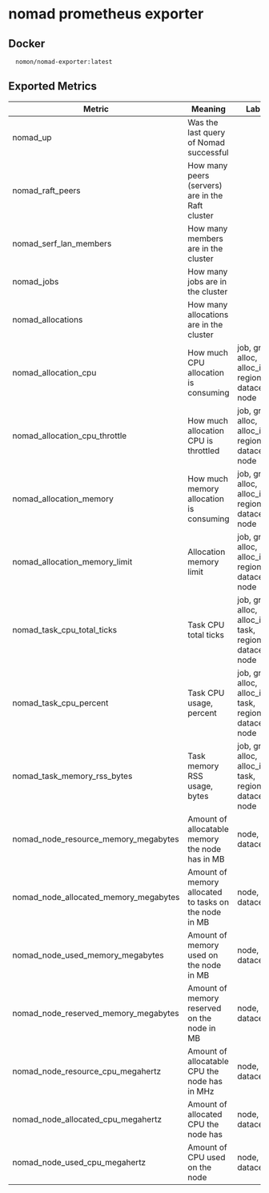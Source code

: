 # nomad prometheus exporter

## Docker

```
  nomon/nomad-exporter:latest
```

## Exported Metrics

| Metric | Meaning | Labels |
| ------ | ------- | ------ |
| nomad_up | Was the last query of Nomad successful | |
| nomad_raft_peers | How many peers (servers) are in the Raft cluster | |
| nomad_serf_lan_members | How many members are in the cluster | |
| nomad_jobs | How many jobs are in the cluster | |
| nomad_allocations | How many allocations are in the cluster | |
| nomad_allocation_cpu | How much CPU allocation is consuming | job, group, alloc, alloc_id, region, datacenter, node |
| nomad_allocation_cpu_throttle | How much allocation CPU is throttled | job, group, alloc, alloc_id, region, datacenter, node|
| nomad_allocation_memory | How much memory allocation is consuming | job, group, alloc, alloc_id, region, datacenter, node |
| nomad_allocation_memory_limit | Allocation memory limit | job, group, alloc, alloc_id, region, datacenter, node |
| nomad_task_cpu_total_ticks | Task CPU total ticks | job, group, alloc, alloc_id, task, region, datacenter, node |
| nomad_task_cpu_percent | Task CPU usage, percent | job, group, alloc, alloc_id, task, region, datacenter, node |
| nomad_task_memory_rss_bytes | Task memory RSS usage, bytes | job, group, alloc, alloc_id, task, region, datacenter, node |
| nomad_node_resource_memory_megabytes | Amount of allocatable memory the node has in MB | node, datacenter |
| nomad_node_allocated_memory_megabytes | Amount of  memory allocated to tasks on the node in MB | node, datacenter |
| nomad_node_used_memory_megabytes | Amount of memory used on the node in MB | node, datacenter |
| nomad_node_reserved_memory_megabytes | Amount of memory reserved on the node in MB | node, datacenter |
| nomad_node_resource_cpu_megahertz | Amount of allocatable CPU the node has in MHz | node, datacenter |
| nomad_node_allocated_cpu_megahertz | Amount of allocated CPU the node has | node, datacenter | 
| nomad_node_used_cpu_megahertz | Amount of CPU used on the node | node, datacenter |

